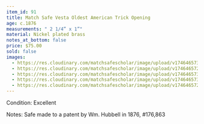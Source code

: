 ```yaml
---
item_id: 91
title: Match Safe Vesta Oldest American Trick Opening
age: c.1876
measurements: " 2 1/4” x 1”"
material: Nickel plated brass
notes_at_bottom: false
price: $75.00
sold: false
images:
  - https://res.cloudinary.com/matchsafescholar/image/upload/v1746465734/Hubbell5.jpg
  - https://res.cloudinary.com/matchsafescholar/image/upload/v1746465727/Hubbell1.jpg
  - https://res.cloudinary.com/matchsafescholar/image/upload/v1746465731/Hubbell3.jpg
  - https://res.cloudinary.com/matchsafescholar/image/upload/v1746465732/Hubbell4.jpg
  - https://res.cloudinary.com/matchsafescholar/image/upload/v1746465728/Hubbell2.jpg
---
```

Condition: Excellent



Notes: Safe made to a patent by Wm. Hubbell in 1876, #176,863